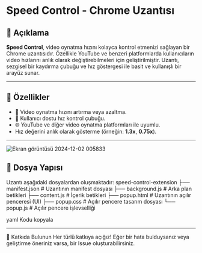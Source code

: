 # Speed Control - Chrome Uzantısı

## 📄 Açıklama
**Speed Control**, video oynatma hızını kolayca kontrol etmenizi sağlayan bir Chrome uzantısıdır. Özellikle YouTube ve benzeri platformlarda kullanıcıların video hızlarını anlık olarak değiştirebilmeleri için geliştirilmiştir. Uzantı, sezgisel bir kaydırma çubuğu ve hız göstergesi ile basit ve kullanışlı bir arayüz sunar.

---

## 🚀 Özellikler
- 🎥 Video oynatma hızını artırma veya azaltma.
- 🔧 Kullanıcı dostu hız kontrol çubuğu.
- 🌐 YouTube ve diğer video oynatma platformları ile uyumlu.
- Hız değerini anlık olarak gösterme (örneğin: **1.3x**, **0.75x**).

---
![Ekran görüntüsü 2024-12-02 005833](https://github.com/user-attachments/assets/9f6cbfb8-475a-4f05-bc8d-3c10334c53b8)

## 📂 Dosya Yapısı
Uzantı aşağıdaki dosyalardan oluşmaktadır:
speed-control-extension ├── manifest.json # Uzantının manifest dosyası ├── background.js # Arka plan betikleri ├── content.js # İçerik betikleri ├── popup.html # Uzantının açılır penceresi (UI) ├── popup.css # Açılır pencere tasarım dosyası └── popup.js # Açılır pencere işlevselliği

yaml
Kodu kopyala

---


🎉 Katkıda Bulunun
Her türlü katkıya açığız! Eğer bir hata bulduysanız veya geliştirme öneriniz varsa, bir Issue oluşturabilirsiniz.


